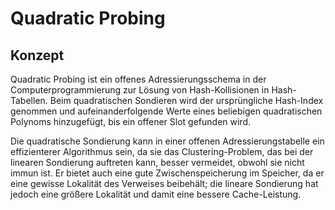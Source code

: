 # Quadratic Probing

## Konzept

Quadratic Probing ist ein offenes Adressierungsschema in der Computerprogrammierung zur Lösung von Hash-Kollisionen in Hash-Tabellen. Beim quadratischen Sondieren wird der ursprüngliche Hash-Index genommen und aufeinanderfolgende Werte eines beliebigen quadratischen Polynoms hinzugefügt, bis ein offener Slot gefunden wird.

Die quadratische Sondierung kann in einer offenen Adressierungstabelle ein effizienterer Algorithmus sein, da sie das Clustering-Problem, das bei der linearen Sondierung auftreten kann, besser vermeidet, obwohl sie nicht immun ist. Er bietet auch eine gute Zwischenspeicherung im Speicher, da er eine gewisse Lokalität des Verweises beibehält; die lineare Sondierung hat jedoch eine größere Lokalität und damit eine bessere Cache-Leistung.
